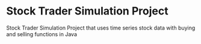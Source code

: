 # Stock Trader Simulation Project

Stock Trader Simulation Project that uses time series stock data with buying and selling functions in Java

